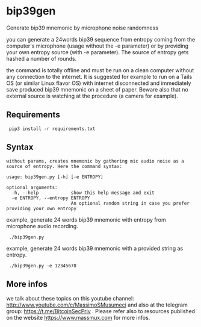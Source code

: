 # bip39gen
Generate bip39 mnemonic by microphone noise randomness 

 you can generate a 24words bip39 sequence from entropy coming from the computer's microphone (usage without the -e parameter) or by providing your own entropy source (with -e parameter). The source of entropy gets hashed a number of rounds.

 the command is totally offline and must be run on a clean computer without any connection to the internet. It is suggested for example to run on a Tails OS (or similar Linux flavor OS) with internet disconnected and immediately save produced bip39 mnemonic on a sheet of paper. Beware also that no external source is watching at the procedure (a camera for example).

## Requirements

```
 pip3 install -r requirements.txt
```


## Syntax

```
without params, creates mnemonic by gathering mic audio noise as a source of entropy. Here the command syntax:

usage: bip39gen.py [-h] [-e ENTROPY]

optional arguments:
  -h, --help            show this help message and exit
  -e ENTROPY, --entropy ENTROPY
                        An optional random string in case you prefer providing your own entropy

```

 example, generate 24 words bip39 mnemonic with entropy from microphone audio recording.

```
 ./bip39gen.py
```
 
 example, generate 24 words bip39 mnemonic with a provided string as entropy.

```
 ./bip39gen.py -e 12345678
```
 
## More infos

 we talk about these topics on this youtube channel: http://www.youtube.com/c/MassimoSMusumeci and also at the telegram group: https://t.me/BitcoinSecPriv . Please refer also to resources published on the website https://www.massmux.com for more infos.


